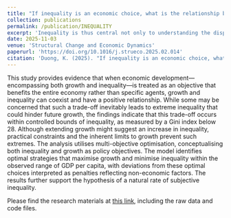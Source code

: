 ```yaml
---
title: "If inequality is an economic choice, what is the relationship between inequality and growth?"
collection: publications
permalink: /publication/INEQUALITY
excerpt: 'Inequality is thus central not only to understanding the disproportionate impacts of climate change, but also its root causes.'
date: 2025-11-03
venue: 'Structural Change and Economic Dynamics'
paperurl: 'https://doi.org/10.1016/j.strueco.2025.02.014'
citation: 'Duong, K. (2025). "If inequality is an economic choice, what is the relationship between inequality and growth?" Structural Change and Economic Dynamics.'
---
```


This study provides evidence that when economic development—encompassing both growth and inequality—is treated as an objective that benefits the entire economy rather than specific agents, growth and inequality can coexist and have a positive relationship. While some may be concerned that such a trade-off inevitably leads to extreme inequality that could hinder future growth, the findings indicate that this trade-off occurs within controlled bounds of inequality, as measured by a Gini index below 28. Although extending growth might suggest an increase in inequality, practical constraints and the inherent limits to growth prevent such extremes. The analysis utilises multi-objective optimisation, conceptualising both inequality and growth as policy objectives. The model identifies optimal strategies that maximise growth and minimise inequality within the observed range of GDP per capita, with deviations from these optimal choices interpreted as penalties reflecting non-economic factors. The results further support the hypothesis of a natural rate of subjective inequality.

Please find the research materials at [this link](https://github.com/duongkhanhk29/Technology_development), including the raw data and code files.
